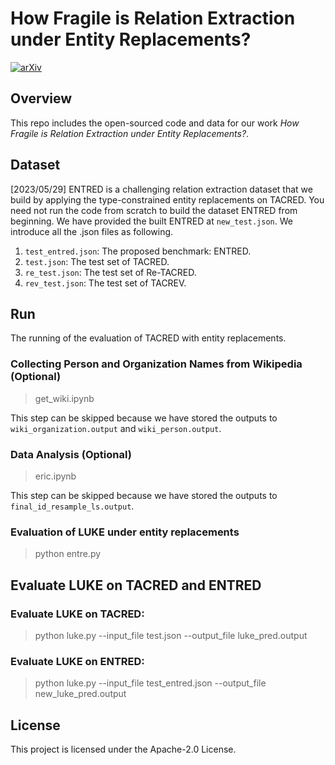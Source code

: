 # How Fragile is Relation Extraction under Entity Replacements?
[![arXiv](https://img.shields.io/badge/arXiv-2305.13551-b31b1b.svg)](https://arxiv.org/abs/2305.13551)

## Overview

This repo includes the open-sourced code and data for our work *How Fragile is Relation Extraction under Entity Replacements?*.

## Dataset

[2023/05/29] ENTRED is a challenging relation extraction dataset that we build by applying the type-constrained entity replacements on TACRED. You need not run the code from scratch to build the dataset ENTRED from beginning. We have provided the built ENTRED at `new_test.json`. We introduce all the .json files as following.

1. `test_entred.json`: The proposed benchmark: ENTRED.
2. `test.json`: The test set of TACRED.
3. `re_test.json`: The test set of Re-TACRED.
4. `rev_test.json`: The test set of TACREV.

## Run

The running of the evaluation of TACRED with entity replacements.

### Collecting Person and Organization Names from Wikipedia (Optional)
>get_wiki.ipynb

This step can be skipped because we have stored the outputs to `wiki_organization.output` and `wiki_person.output`.

### Data Analysis (Optional)
>eric.ipynb

This step can be skipped because we have stored the outputs to `final_id_resample_ls.output`.

### Evaluation of LUKE under entity replacements
>python entre.py

## Evaluate LUKE on TACRED and ENTRED 

### Evaluate LUKE on TACRED:
>python luke.py --input_file test.json --output_file luke_pred.output

### Evaluate LUKE on ENTRED:
>python luke.py --input_file test_entred.json --output_file new_luke_pred.output

## License

This project is licensed under the Apache-2.0 License.
